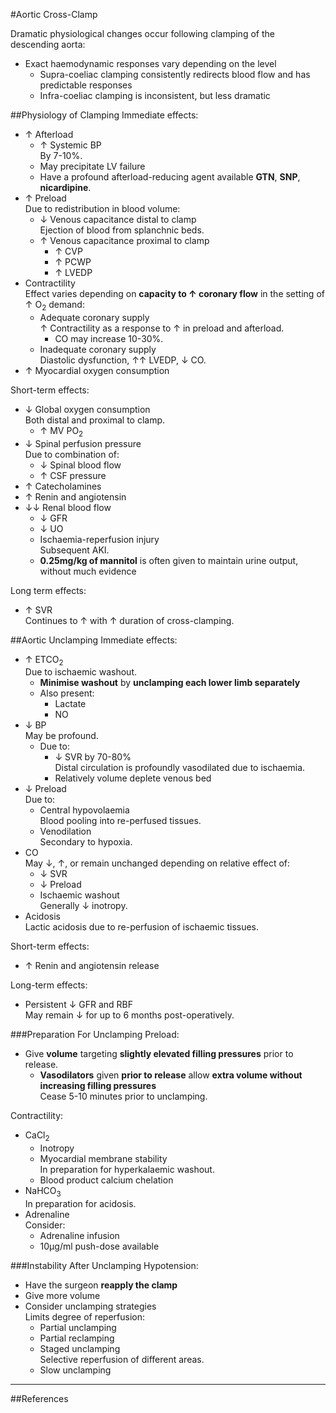 #Aortic Cross-Clamp

Dramatic physiological changes occur following clamping of the descending aorta:
* Exact haemodynamic responses vary depending on the level
	* Supra-coeliac clamping consistently redirects blood flow and has predictable responses
	* Infra-coeliac clamping is inconsistent, but less dramatic

##Physiology of Clamping
Immediate effects:
* ↑ Afterload
	* ↑ Systemic BP  
	By 7-10%.
	* May precipitate LV failure
	* Have a profound afterload-reducing agent available 
	**GTN**, **SNP**, **nicardipine**.
* ↑ Preload  
Due to redistribution in blood volume:
	* ↓ Venous capacitance distal to clamp  
	Ejection of blood from splanchnic beds.
	* ↑ Venous capacitance proximal to clamp
		* ↑ CVP
		* ↑ PCWP
		* ↑ LVEDP
* Contractility  
Effect varies depending on **capacity to ↑ coronary flow** in the setting of ↑ O<sub>2</sub> demand:
	* Adequate coronary supply  
	↑ Contractility as a response to ↑ in preload and afterload.  
		* CO may increase 10-30%.
	* Inadequate coronary supply  
	Diastolic dysfunction, ↑↑ LVEDP, ↓ CO.
* ↑ Myocardial oxygen consumption

Short-term effects:
* ↓ Global oxygen consumption  
Both distal and proximal to clamp.
	* ↑ MV PO<sub>2</sub>
* ↓ Spinal perfusion pressure  
Due to combination of:
	* ↓ Spinal blood flow
	* ↑ CSF pressure
* ↑ Catecholamines
* ↑ Renin and angiotensin
* ↓↓ Renal blood flow
	* ↓ GFR
	* ↓ UO
	* Ischaemia-reperfusion injury  
	Subsequent AKI.
	* **0.25mg/kg of mannitol** is often given to maintain urine output, without much evidence


Long term effects:
* ↑ SVR  
Continues to ↑ with ↑ duration of cross-clamping.


##Aortic Unclamping
Immediate effects:
* ↑ ETCO<sub>2</sub>  
Due to ischaemic washout.
	* **Minimise washout** by **unclamping each lower limb separately**
	* Also present:
		* Lactate
		* NO
* ↓ BP  
May be profound.
	* Due to: 
		* ↓ SVR by 70-80%  
		Distal circulation is profoundly vasodilated due to ischaemia.
		* Relatively volume deplete venous bed
* ↓ Preload  
Due to:
	* Central hypovolaemia  
	Blood pooling into re-perfused tissues.
	* Venodilation  
	Secondary to hypoxia.
* CO  
May ↓, ↑, or remain unchanged depending on relative effect of:
	* ↓ SVR
	* ↓ Preload
	* Ischaemic washout  
	Generally ↓ inotropy.
* Acidosis  
Lactic acidosis due to re-perfusion of ischaemic tissues.


Short-term effects:
* ↑ Renin and angiotensin release


Long-term effects:
* Persistent ↓ GFR and RBF  
May remain ↓ for up to 6 months post-operatively.


###Preparation For Unclamping
Preload:
* Give **volume** targeting **slightly elevated filling pressures** prior to release.
	* **Vasodilators** given **prior to release** allow **extra volume without increasing filling pressures**  
	Cease 5-10 minutes prior to unclamping.


Contractility:
* CaCl<sub>2</sub>
	* Inotropy
	* Myocardial membrane stability  
	In preparation for hyperkalaemic washout.
	* Blood product calcium chelation
* NaHCO<sub>3</sub>  
In preparation for acidosis.
* Adrenaline  
Consider:
	* Adrenaline infusion
	* 10μg/ml push-dose available

###Instability After Unclamping
Hypotension:
* Have the surgeon **reapply the clamp**
* Give more volume
* Consider unclamping strategies  
Limits degree of reperfusion:
	* Partial unclamping  
	* Partial reclamping
	* Staged unclamping  
	Selective reperfusion of different areas.
	* Slow unclamping

---
##References
